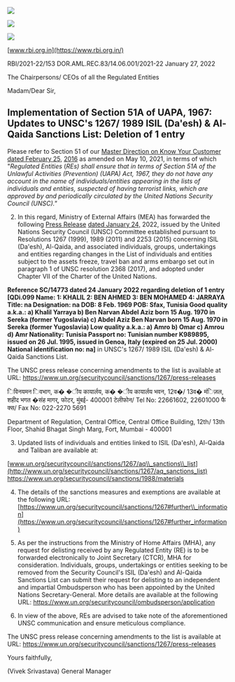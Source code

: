 ![](_page_0_Picture_0.jpeg)

![](_page_0_Picture_1.jpeg)

![](_page_0_Picture_3.jpeg)

[www.rbi.org.in](https://www.rbi.org.in/)

RBI/2021-22/153 DOR.AML.REC.83/14.06.001/2021-22 January 27, 2022

The Chairpersons/ CEOs of all the Regulated Entities

Madam/Dear Sir,

## **Implementation of Section 51A of UAPA, 1967: Updates to UNSC's 1267/ 1989 ISIL (Da'esh) & Al-Qaida Sanctions List: Deletion of 1 entry**

Please refer to Section 51 of our [Master Direction on Know Your Customer dated February 25,](https://www.rbi.org.in/Scripts/BS_ViewMasDirections.aspx?id=11566)  [2016](https://www.rbi.org.in/Scripts/BS_ViewMasDirections.aspx?id=11566) as amended on May 10, 2021, in terms of which "*Regulated Entities* (*REs) shall ensure that in terms of Section 51A of the Unlawful Activities (Prevention) (UAPA) Act, 1967, they do not have any account in the name of individuals/entities appearing in the lists of individuals and entities, suspected of having terrorist links, which are approved by and periodically circulated by the United Nations Security Council (UNSC)."*

2. In this regard, Ministry of External Affairs (MEA) has forwarded the following [Press Release](https://rbidocs.rbi.org.in/rdocs/content/pdfs/UNSC24012022.pdf) [dated January 24,](https://rbidocs.rbi.org.in/rdocs/content/pdfs/UNSC24012022.pdf) 2022, issued by the United Nations Security Council (UNSC) Committee established pursuant to Resolutions 1267 (1999), 1989 (2011) and 2253 (2015) concerning ISIL (Da'esh), Al-Qaida, and associated individuals, groups, undertakings and entities regarding changes in the List of individuals and entities subject to the assets freeze, travel ban and arms embargo set out in paragraph 1 of UNSC resolution 2368 (2017), and adopted under Chapter VII of the Charter of the United Nations.

**Reference SC/14773 dated 24 January 2022 regarding deletion of 1 entry [QDi.099 Name: 1: KHALIL 2: BEN AHMED 3: BEN MOHAMED 4: JARRAYA Title: na Designation: na DOB: 8 Feb. 1969 POB: Sfax, Tunisia Good quality a.k.a.: a) Khalil Yarraya b) Ben Narvan Abdel Aziz born 15 Aug. 1970 in Sereka (former Yugoslavia) c) Abdel Aziz Ben Narvan born 15 Aug. 1970 in Sereka (former Yugoslavia) Low quality a.k.a.: a) Amro b) Omar c) Amrou d) Amr Nationality: Tunisia Passport no: Tunisian number K989895, issued on 26 Jul. 1995, issued in Genoa, Italy (expired on 25 Jul. 2000) National identification no: na]** in UNSC's 1267/ 1989 ISIL (Da'esh) & Al-Qaida Sanctions List.

The UNSC press release concerning amendments to the list is available at URL: <https://www.un.org/securitycouncil/sanctions/1267/press-releases>

िविनयमन िवभाग, क� �ीय कायार्लय, क� �ीय कायार्लय भवन, 12व�/ 13व� मंिज़ल, शहीद भगत �संह मागर्, फोटर्, मुंबई- 400001 टेलीफोन/ Tel No: 22661602, 22601000 फै क्स/ Fax No: 022-2270 5691

Department of Regulation, Central Office, Central Office Building, 12th/ 13th Floor, Shahid Bhagat Singh Marg, Fort, Mumbai - 400001

3. Updated lists of individuals and entities linked to ISIL (Da'esh), Al-Qaida and Taliban are available at:

[www.un.org/securitycouncil/sanctions/1267/aq\\_sanctions\\_list](http://www.un.org/securitycouncil/sanctions/1267/aq_sanctions_list) <https://www.un.org/securitycouncil/sanctions/1988/materials>

4. The details of the sanctions measures and exemptions are available at the following URL: [https://www.un.org/securitycouncil/sanctions/1267#further\\_information](https://www.un.org/securitycouncil/sanctions/1267#further_information)

5. As per the instructions from the Ministry of Home Affairs (MHA), any request for delisting received by any Regulated Entity (RE) is to be forwarded electronically to Joint Secretary (CTCR), MHA for consideration. Individuals, groups, undertakings or entities seeking to be removed from the Security Council's ISIL (Da'esh) and Al-Qaida Sanctions List can submit their request for delisting to an independent and impartial Ombudsperson who has been appointed by the United Nations Secretary-General. More details are available at the following URL: <https://www.un.org/securitycouncil/ombudsperson/application>

6. In view of the above, REs are advised to take note of the aforementioned UNSC communication and ensure meticulous compliance.

The UNSC press release concerning amendments to the list is available at URL: <https://www.un.org/securitycouncil/sanctions/1267/press-releases>

Yours faithfully,

(Vivek Srivastava) General Manager
